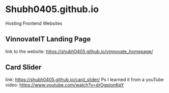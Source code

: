 # Shubh0405.github.io
Hosting Frontend Websites


## VinnovateIT Landing Page
link to the website:  https://shubh0405.github.io/vinnovate_homepage/

## Card Slider
link: https://shubh0405.github.io/card_slider/
Ps I learned it from a youTube video: https://www.youtube.com/watch?v=drOgpionKpY
